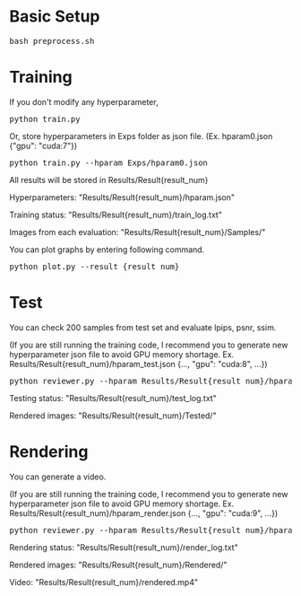 # Basic Setup

<pre>
bash preprocess.sh
</pre>


# Training

If you don't modify any hyperparameter,
<pre>
python train.py
</pre>

Or, store hyperparameters in Exps folder as json file. (Ex. hparam0.json {"gpu": "cuda:7"})

<pre>
python train.py --hparam Exps/hparam0.json
</pre>

All results will be stored in Results/Result{result_num}

Hyperparameters: "Results/Result{result_num}/hparam.json"

Training status: "Results/Result{result_num}/train_log.txt"

Images from each evaluation: "Results/Result{result_num}/Samples/"

You can plot graphs by entering following command.

<pre>
python plot.py --result {result_num}
</pre>

# Test

You can check 200 samples from test set and evaluate lpips, psnr, ssim.

(If you are still running the training code, I recommend you to generate new hyperparameter json file to avoid GPU memory shortage. Ex. Results/Result{result_num}/hparam_test.json {..., "gpu": "cuda:8", ...})

<pre>
python reviewer.py --hparam Results/Result{result_num}/hparam.json --test 1
</pre>

Testing status: "Results/Result{result_num}/test_log.txt"

Rendered images: "Results/Result{result_num}/Tested/"

# Rendering

You can generate a video.

(If you are still running the training code, I recommend you to generate new hyperparameter json file to avoid GPU memory shortage. Ex. Results/Result{result_num}/hparam_render.json {..., "gpu": "cuda:9", ...})

<pre>
python reviewer.py --hparam Results/Result{result_num}/hparam.json --test 0
</pre>

Rendering status: "Results/Result{result_num}/render_log.txt"

Rendered images: "Results/Result{result_num}/Rendered/"

Video: "Results/Result{result_num}/rendered.mp4"
